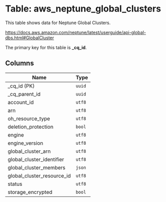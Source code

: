 # Table: aws_neptune_global_clusters

This table shows data for Neptune Global Clusters.

https://docs.aws.amazon.com/neptune/latest/userguide/api-global-dbs.html#GlobalCluster

The primary key for this table is **_cq_id**.

## Columns

| Name          | Type          |
| ------------- | ------------- |
|_cq_id (PK)|`uuid`|
|_cq_parent_id|`uuid`|
|account_id|`utf8`|
|arn|`utf8`|
|oh_resource_type|`utf8`|
|deletion_protection|`bool`|
|engine|`utf8`|
|engine_version|`utf8`|
|global_cluster_arn|`utf8`|
|global_cluster_identifier|`utf8`|
|global_cluster_members|`json`|
|global_cluster_resource_id|`utf8`|
|status|`utf8`|
|storage_encrypted|`bool`|